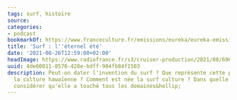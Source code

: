 ```yaml
---
tags: surf, histoire
source:
categories:
- podcast
bookmarkOf: https://www.franceculture.fr/emissions/eureka/eureka-emission-du-mardi-24-aout-2021
title: 'Surf : l''éternel été'
date: '2021-08-26T12:59:00+02:00'
headImage: https://www.radiofrance.fr/s3/cruiser-production/2021/08/696b8bea-3893-4a18-b549-515a4c641d93/1200x630_gettyimages-982747408.jpg
uuid: 4de60011-8576-428e-bdff-904fb84f1503
description: Peut-on dater l'invention du surf ? Que représente cette pratique dans
  la culture hawaïenne ? Comment est née la surf culture ? Dans quelle mesure peut-on
  considérer qu'elle a touché tous les domaines&hellip;
---
```

